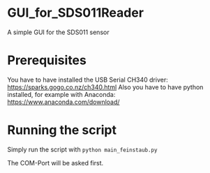 # GUI_for_SDS011Reader
A simple GUI for the SDS011 sensor

# Prerequisites
You have to have installed the USB Serial CH340 driver: https://sparks.gogo.co.nz/ch340.html
Also you have to have python installed, for example with Anaconda: https://www.anaconda.com/download/

# Running the script
Simply run the script with
`python main_feinstaub.py`

The COM-Port will be asked first.
